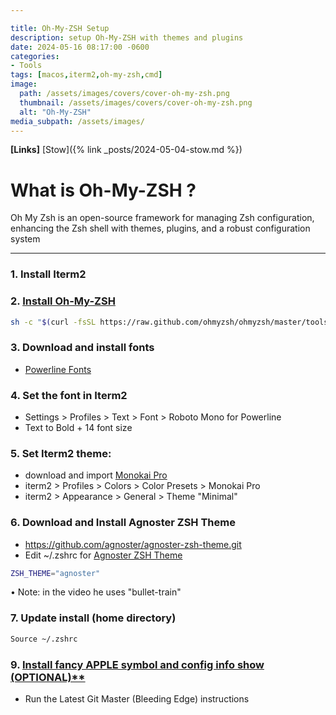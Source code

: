 ```yaml
---

title: Oh-My-ZSH Setup
description: setup Oh-My-ZSH with themes and plugins
date: 2024-05-16 08:17:00 -0600
categories:
- Tools
tags: [macos,iterm2,oh-my-zsh,cmd]
image:
  path: /assets/images/covers/cover-oh-my-zsh.png
  thumbnail: /assets/images/covers/cover-oh-my-zsh.png
  alt: "Oh-My-ZSH"
media_subpath: /assets/images/
---
```


**[Links]**
[Stow]({% link _posts/2024-05-04-stow.md %})

# What is Oh-My-ZSH ?
Oh My Zsh is an open-source framework for managing Zsh configuration, enhancing the Zsh shell with themes, plugins, and a robust configuration system

-----------------------------------------------
### 1. Install Iterm2

### 2. [Install Oh-My-ZSH](https://gist.github.com/n1snt/454b879b8f0b7995740ae04c5fb5b7df)
```bash
sh -c "$(curl -fsSL https://raw.github.com/ohmyzsh/ohmyzsh/master/tools/install.sh)"
```

### 3. Download and install fonts
- [Powerline Fonts](https://github.com/powerline/fonts)


### 4. Set the font in Iterm2
- Settings > Profiles > Text > Font > Roboto Mono for Powerline
- Text to Bold + 14 font size

### 5. Set Iterm2 theme:
- download and import [Monokai Pro](https://github.com/ayatmaulana/iterm2-monokai-pro.git)
- iterm2 > Profiles > Colors > Color Presets > Monokai Pro
- iterm2 > Appearance > General > Theme "Minimal"


### 6. Download and Install Agnoster ZSH Theme
- https://github.com/agnoster/agnoster-zsh-theme.git
- Edit ~/.zshrc for [Agnoster ZSH Theme](https://github.com/agnoster/agnoster-zsh-theme)
```bash
ZSH_THEME="agnoster"
```
• Note: in the video he uses "bullet-train"

### 7. Update install (home directory)
```bash
Source ~/.zshrc
```

### 9. [Install fancy APPLE symbol and config info show (OPTIONAL)**](https://github.com/dylanaraps/neofetch/wiki/Installation)
- Run the Latest Git Master (Bleeding Edge) instructions
